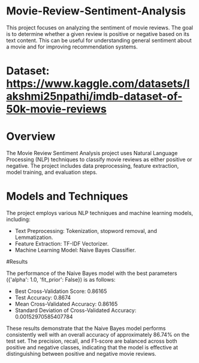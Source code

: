 # Movie-Review-Sentiment-Analysis

This project focuses on analyzing the sentiment of movie reviews. The goal is to determine whether a given review is positive or negative based on its text content. This can be useful for understanding general sentiment about a movie and for improving recommendation systems.

# Dataset: https://www.kaggle.com/datasets/lakshmi25npathi/imdb-dataset-of-50k-movie-reviews

# Overview

The Movie Review Sentiment Analysis project uses Natural Language Processing (NLP) techniques to classify movie reviews as either positive or negative. The project includes data preprocessing, feature extraction, model training, and evaluation steps.

# Models and Techniques
The project employs various NLP techniques and machine learning models, including:

* Text Preprocessing: Tokenization, stopword removal, and Lemmatization.
* Feature Extraction: TF-IDF Vectorizer.
* Machine Learning Model: Naive Bayes Classifier.

#Results

The performance of the Naive Bayes model with the best parameters ({'alpha': 1.0, 'fit_prior': False}) is as follows:

* Best Cross-Validation Score: 0.86165
* Test Accuracy: 0.8674
* Mean Cross-Validated Accuracy: 0.86165
* Standard Deviation of Cross-Validated Accuracy: 0.00152970585407784

These results demonstrate that the Naive Bayes model performs consistently well with an overall accuracy of approximately 86.74% on the test set. The precision, recall, and F1-score are balanced across both positive and negative classes, indicating that the model is effective at distinguishing between positive and negative movie reviews.
